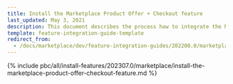 ```yaml
---
title: Install the Marketplace Product Offer + Checkout feature
last_updated: May 3, 2021
description: This document describes the process how to integrate the Marketplace Product Offer + Checkout feature into a Spryker project.
template: feature-integration-guide-template
redirect_from:
  - /docs/marketplace/dev/feature-integration-guides/202200.0/marketplace-product-offer-checkout-feature-integration.html
---
```


{% include pbc/all/install-features/202307.0/marketplace/install-the-marketplace-product-offer-checkout-feature.md %} <!-- To edit, see /_includes/pbc/all/install-features/202307.0/marketplace/install-the-marketplace-product-offer-checkout-feature.md -->
